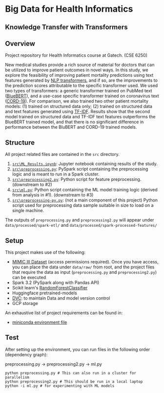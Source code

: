 # Big Data for Health Informatics
## Knowledge Transfer with Transformers

## Overview
Project repository for Health Informatics course at Gatech. (CSE 6250)

New medical studies provide a rich source of material for doctors that can be utilized to improve patient outcomes in novel ways. In this study, we explore the feasibility of improving patient mortality predictions using text features generated by [NLP transformers](https://en.wikipedia.org/wiki/Transformer_(machine_learning_model)), and if so, are the improvements to the prediction scores attributable to the specific transformer used. We used two types of transformers: a generic transformer trained on PubMed text ([BlueBERT](https://huggingface.co/bionlp/bluebert_pubmed_uncased_L-24_H-1024_A-16)), and a use-case specific transformer trained on coronavirus text ([CORD-19](https://huggingface.co/deepset/covid_bert_base)). For comparison, we also trained two other patient mortality models: (1) trained on structured data only; (2) trained on structured data and text features generated using [TF-IDF](https://en.wikipedia.org/wiki/Tf%E2%80%93idf). Results show that the second model trained on structured data and TF-IDF text features outperforms the BlueBERT trained model, and that there is no significant difference in performance between the BluBERT and CORD-19 trained models.

## Structure

All project related files are contained in the `src` directory.

1. [`src\ML_Results.ipynb`](https://github.com/navedrizvi/bdh-project/blob/main/ivan-workspace/First_iteration.ipynb): Jupyter notebook containing results of the study.
2. [`src\preprocessing.py`](https://github.com/navedrizvi/bdh-project/blob/main/src/preprocessing.py): PySpark script containing the preprocessing logic and is meant to run in a Spark cluster.
3. [`src\preprocessing2.py`](https://github.com/navedrizvi/bdh-project/blob/main/src/preprocessing2.py): Python script for feature preprocessing. (downstream to #2)
4. [`src\ml.py`](https://github.com/navedrizvi/bdh-project/blob/main/src/ml.py): Python script containing the ML model training logic (derived from analysis in #1). (downstream to #3)
5. [`src\preprocessing-py.py`](https://github.com/navedrizvi/bdh-project/blob/main/src/preprocessing-py.py): (not a main component of this project) Python script used for preprocessing data sample suitable in size to load on a single machine.

The outputs of `preprocessing.py` and `preprocessing2.py` will appear under `data/processed/spark-etl/` and `data/processed/spark-processed-features/`



## Setup
This project makes use of the following:
- [MIMIC III Dataset](https://physionet.org/content/mimiciii-demo/1.4/) (access permissions required). Once you have access, you can place the data under `data/raw/` from root, and the project files that require the data as input (`preprocessing.py` and `preprocessing2.py`) can be executed
- Spark 3.2 (PySpark along with Pandas API)
- Scikit learn's [RandomForestClassifier](https://scikit-learn.org/stable/modules/generated/sklearn.ensemble.RandomForestClassifier.html)
- Huggingface pretrained-models
- [DVC](https://dvc.org/doc/start): to maintain Data and model version control
- GCP storage

An exhaustive list of project requirements can be found in:
- [miniconda environment file](environment.yml)


## Test
After setting up the environment, you can run files in the following order (dependency graph):

preprocessing.py -> preprocessing2.py -> ml.py

```
python preprocessing.py # This can also run in a cluster for parallelism 
python preprocessing2.py # This should be run in a local laptop
python -i ml.py # for experimenting with ML models
```

